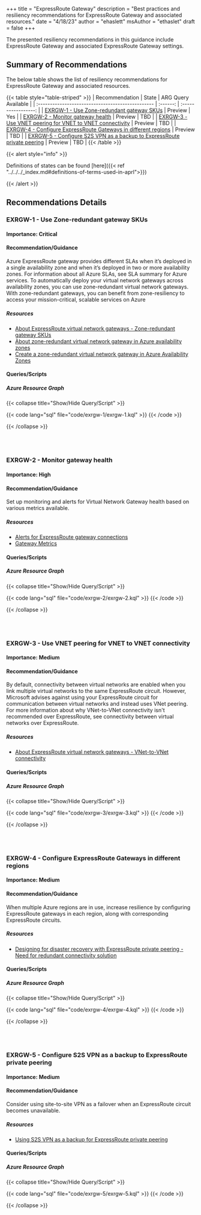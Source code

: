 +++
title = "ExpressRoute Gateway"
description = "Best practices and resiliency recommendations for ExpressRoute Gateway and associated resources."
date = "4/18/23"
author = "ehaslett"
msAuthor = "ethaslet"
draft = false
+++

The presented resiliency recommendations in this guidance include ExpressRoute Gateway and associated ExpressRoute Gateway settings.

## Summary of Recommendations

The below table shows the list of resiliency recommendations for ExpressRoute Gateway and associated resources.

{{< table style="table-striped" >}}
| Recommendation | State | ARG Query Available |
| :------------------------------------------------ | :------: | :-----------------: |
| [EXRGW-1 - Use Zone-redundant gateway SKUs](#exrgw-1---use-zone-redundant-gateway-skus) | Preview | Yes |
| [EXRGW-2 - Monitor gateway health](#exrgw-2---monitor-gateway-health) | Preview | TBD |
| [EXRGW-3 - Use VNET peering for VNET to VNET connectivity](#exrgw-3---use-vnet-peering-for-vnet-to-vnet-connectivity) | Preview | TBD |
| [EXRGW-4 - Configure ExpressRoute Gateways in different regions](#exrgw-4---configure-expressroute-gateways-in-different-regions) | Preview | TBD |
| [EXRGW-5 - Configure S2S VPN as a backup to ExpressRoute private peering](#exrgw-5---configure-s2s-vpn-as-a-backup-to-expressroute-private-peering) | Preview | TBD |
{{< /table >}}

{{< alert style="info" >}}

Definitions of states can be found [here]({{< ref "../../../_index.md#definitions-of-terms-used-in-aprl">}})

{{< /alert >}}

## Recommendations Details

### EXRGW-1 - Use Zone-redundant gateway SKUs

#### Importance: Critical

#### Recommendation/Guidance

Azure ExpressRoute gateway provides different SLAs when it’s deployed in a single availability zone and when it’s deployed in two or more availability zones. For information about all Azure SLAs, see SLA summary for Azure services. To automatically deploy your virtual network gateways across availability zones, you can use zone-redundant virtual network gateways. With zone-redundant gateways, you can benefit from zone-resiliency to access your mission-critical, scalable services on Azure

##### Resources

- [About ExpressRoute virtual network gateways - Zone-redundant gateway SKUs](https://learn.microsoft.com/en-us/azure/expressroute/expressroute-about-virtual-network-gateways#zrgw)
- [About zone-redundant virtual network gateway in Azure availability zones](https://learn.microsoft.com/en-us/azure/vpn-gateway/about-zone-redundant-vnet-gateways)
- [Create a zone-redundant virtual network gateway in Azure Availability Zones](https://learn.microsoft.com/en-us/azure/vpn-gateway/create-zone-redundant-vnet-gateway)

#### Queries/Scripts

##### Azure Resource Graph

{{< collapse title="Show/Hide Query/Script" >}}

{{< code lang="sql" file="code/exrgw-1/exrgw-1.kql" >}} {{< /code >}}

{{< /collapse >}}

<br><br>

### EXRGW-2 - Monitor gateway health

#### Importance: High

#### Recommendation/Guidance

Set up monitoring and alerts for Virtual Network Gateway health based on various metrics available.

##### Resources

- [Alerts for ExpressRoute gateway connections](https://learn.microsoft.com/en-us/azure/expressroute/monitor-expressroute#alerts-for-expressroute-gateway-connections)
- [Gateway Metrics](https://learn.microsoft.com/en-us/azure/expressroute/expressroute-network-insights#gateway-metrics)

#### Queries/Scripts

##### Azure Resource Graph

{{< collapse title="Show/Hide Query/Script" >}}

{{< code lang="sql" file="code/exrgw-2/exrgw-2.kql" >}} {{< /code >}}

{{< /collapse >}}

<br><br>

### EXRGW-3 - Use VNET peering for VNET to VNET connectivity

#### Importance: Medium

#### Recommendation/Guidance

By default, connectivity between virtual networks are enabled when you link multiple virtual networks to the same ExpressRoute circuit. However, Microsoft advises against using your ExpressRoute circuit for communication between virtual networks and instead uses VNet peering. For more information about why VNet-to-VNet connectivity isn't recommended over ExpressRoute, see connectivity between virtual networks over ExpressRoute.

##### Resources

- [About ExpressRoute virtual network gateways - VNet-to-VNet connectivity](https://learn.microsoft.com/en-us/azure/expressroute/expressroute-about-virtual-network-gateways#vnet-to-vnet-connectivity)

#### Queries/Scripts

##### Azure Resource Graph

{{< collapse title="Show/Hide Query/Script" >}}

{{< code lang="sql" file="code/exrgw-3/exrgw-3.kql" >}} {{< /code >}}

{{< /collapse >}}

<br><br>

### EXRGW-4 - Configure ExpressRoute Gateways in different regions

#### Importance: Medium

#### Recommendation/Guidance

When multiple Azure regions are in use, increase resilience by configuring ExpressRoute gateways in each region, along with corresponding ExpressRoute circuits.

##### Resources

- [Designing for disaster recovery with ExpressRoute private peering - Need for redundant connectivity solution](https://learn.microsoft.com/en-us/azure/expressroute/designing-for-disaster-recovery-with-expressroute-privatepeering#need-for-redundant-connectivity-solution)

#### Queries/Scripts

##### Azure Resource Graph

{{< collapse title="Show/Hide Query/Script" >}}

{{< code lang="sql" file="code/exrgw-4/exrgw-4.kql" >}} {{< /code >}}

{{< /collapse >}}

<br><br>

### EXRGW-5 - Configure S2S VPN as a backup to ExpressRoute private peering

#### Importance: Medium

#### Recommendation/Guidance

Consider using site-to-site VPN as a failover when an ExpressRoute circuit becomes unavailable.

##### Resources

- [Using S2S VPN as a backup for ExpressRoute private peering](https://learn.microsoft.com/en-us/azure/expressroute/use-s2s-vpn-as-backup-for-expressroute-privatepeering)

#### Queries/Scripts

##### Azure Resource Graph

{{< collapse title="Show/Hide Query/Script" >}}

{{< code lang="sql" file="code/exrgw-5/exrgw-5.kql" >}} {{< /code >}}

{{< /collapse >}}

<br><br>
